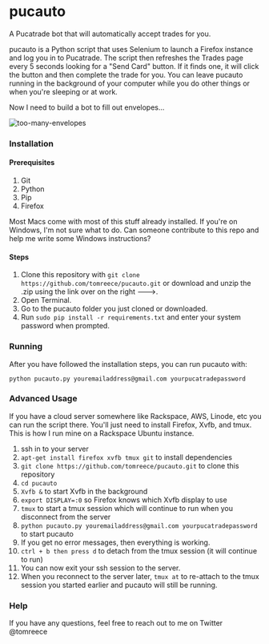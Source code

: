 # pucauto

A Pucatrade bot that will automatically accept trades for you.

pucauto is a Python script that uses Selenium to launch a Firefox instance and log you in to Pucatrade. The
script then refreshes the Trades page every 5 seconds looking for a "Send Card" button. If it finds one, it
will click the button and then complete the trade for you. You can leave pucauto running in the background of
your computer while you do other things or when you're sleeping or at work.

Now I need to build a bot to fill out envelopes...

![too-many-envelopes](http://i.imgur.com/S9ZHiO3.jpg)

### Installation

#### Prerequisites

1. Git
2. Python
3. Pip
4. Firefox

Most Macs come with most of this stuff already installed. If you're on Windows, I'm not sure what to do. Can someone
contribute to this repo and help me write some Windows instructions?

#### Steps

1. Clone this repository with `git clone https://github.com/tomreece/pucauto.git` or download and unzip the .zip using the link over on the right --->.
2. Open Terminal.
3. Go to the pucauto folder you just cloned or downloaded.
3. Run `sudo pip install -r requirements.txt` and enter your system password when prompted.

### Running

After you have followed the installation steps, you can run pucauto with:

`python pucauto.py youremailaddress@gmail.com yourpucatradepassword`

### Advanced Usage

If you have a cloud server somewhere like Rackspace, AWS, Linode, etc you can run the script there. You'll just need to install Firefox, Xvfb, and tmux. This is how I run mine on a Rackspace Ubuntu instance.

1. ssh in to your server
1. `apt-get install firefox xvfb tmux git` to install dependencies
1. `git clone https://github.com/tomreece/pucauto.git` to clone this repository
1. `cd pucauto`
1. `Xvfb &` to start Xvfb in the background
1. `export DISPLAY=:0` so Firefox knows which Xvfb display to use
1. `tmux` to start a tmux session which will continue to run when you disconnect from the server
1. `python pucauto.py youremailaddress@gmail.com yourpucatradepassword` to start pucauto
1. If you get no error messages, then everything is working.
1. `ctrl + b then press d` to detach from the tmux session (it will continue to run)
1. You can now exit your ssh session to the server.
1. When you reconnect to the server later, `tmux at` to re-attach to the tmux session you started earlier and pucauto will still be running.

### Help

If you have any questions, feel free to reach out to me on Twitter @tomreece
